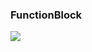 ### FunctionBlock

![](https://user-images.githubusercontent.com/69573151/206554253-e02b2fd0-223b-42cc-abf5-b01f6a049832.jpeg)
